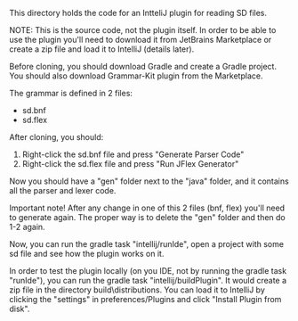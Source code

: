 <!-- Copyright Yahoo. Licensed under the terms of the Apache 2.0 license. See LICENSE in the project root. -->
This directory holds the code for an IntteliJ plugin for reading SD files.

NOTE: This is the source code, not the plugin itself. In order to be able to use the plugin you'll need to download it from JetBrains Marketplace or create a zip file and load it to IntelliJ (details later).

Before cloning, you should download Gradle and create a Gradle project.
You should also download Grammar-Kit plugin from the Marketplace.

The grammar is defined in 2 files:
- sd.bnf
- sd.flex

After cloning, you should:
1. Right-click the sd.bnf file and press "Generate Parser Code" 
2. Right-click the sd.flex file and press "Run JFlex Generator"
 
Now you should have a "gen" folder next to the "java" folder, and it contains all the parser and lexer code.

Important note! After any change in one of this 2 files (bnf, flex) you'll need to generate again. The proper way is to delete the "gen" folder and then do 1-2 again.

Now, you can run the gradle task "intellij/runIde", open a project with some sd file and see how the plugin works on it.

In order to test the plugin locally (on you IDE, not by running the gradle task "runIde"), you can run the gradle task 
"intellij/buildPlugin". It would create a zip file in the directory build\distributions. You can load it to IntelliJ by 
clicking the "settings" in preferences/Plugins and click "Install Plugin from disk".